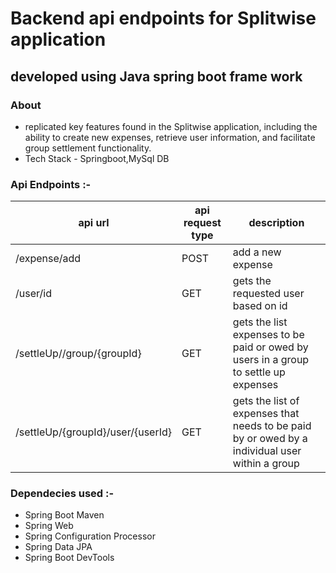 # Backend api endpoints for Splitwise application
## developed using Java spring boot frame work

### About
- replicated key features found in the Splitwise application, including the ability to create new expenses, retrieve user information, and facilitate group settlement functionality.
- Tech Stack - Springboot,MySql DB

### Api Endpoints :-

  
| api url      | api request type |  description
| ----------- | ----------- |   ------------
| /expense/add      | POST      |  add a new expense
| /user/id   | GET        | gets the requested user based on id
| /settleUp//group/{groupId} | GET | gets the list expenses to be paid or owed by users in a group to settle up expenses
| /settleUp/{groupId}/user/{userId} | GET | gets the list of expenses that needs to be paid by or owed by a individual user within a group

### Dependecies used :-
- Spring Boot Maven
- Spring Web
- Spring Configuration Processor
- Spring Data JPA
- Spring Boot DevTools
